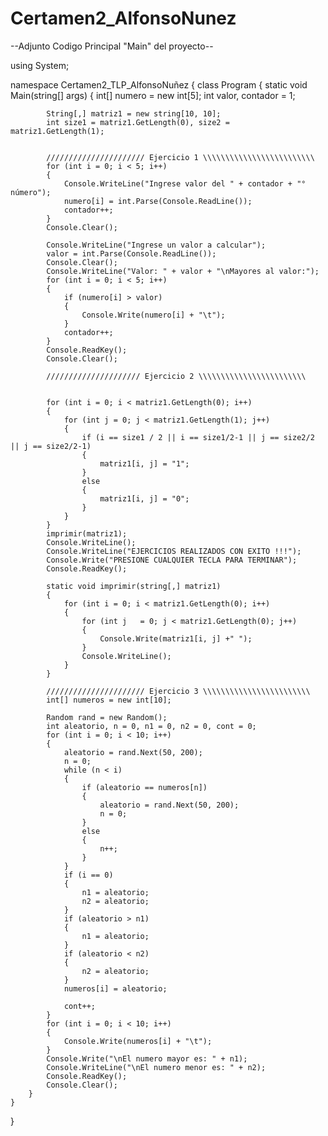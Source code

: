 # Certamen2_AlfonsoNunez
--Adjunto Codigo Principal "Main" del proyecto--

using System;

namespace Certamen2_TLP_AlfonsoNuñez
{
    class Program
    {
        static void Main(string[] args)
        {
            int[] numero = new int[5];
            int valor, contador = 1;

            String[,] matriz1 = new string[10, 10];
            int size1 = matriz1.GetLength(0), size2 = matriz1.GetLength(1);


            ////////////////////// Ejercicio 1 \\\\\\\\\\\\\\\\\\\\\\\\\
            for (int i = 0; i < 5; i++)
            {
                Console.WriteLine("Ingrese valor del " + contador + "° número");
                numero[i] = int.Parse(Console.ReadLine());
                contador++;
            }
            Console.Clear();

            Console.WriteLine("Ingrese un valor a calcular");
            valor = int.Parse(Console.ReadLine());
            Console.Clear();
            Console.WriteLine("Valor: " + valor + "\nMayores al valor:");
            for (int i = 0; i < 5; i++)
            {
                if (numero[i] > valor)
                {
                    Console.Write(numero[i] + "\t");
                }
                contador++;
            }
            Console.ReadKey();
            Console.Clear();

            ///////////////////// Ejercicio 2 \\\\\\\\\\\\\\\\\\\\\\\\


            for (int i = 0; i < matriz1.GetLength(0); i++)
            {
                for (int j = 0; j < matriz1.GetLength(1); j++)
                {
                    if (i == size1 / 2 || i == size1/2-1 || j == size2/2 || j == size2/2-1)
                    {
                        matriz1[i, j] = "1";
                    }
                    else
                    {
                        matriz1[i, j] = "0";
                    }
                }
            }
            imprimir(matriz1);
            Console.WriteLine();
            Console.WriteLine("EJERCICIOS REALIZADOS CON EXITO !!!");
            Console.Write("PRESIONE CUALQUIER TECLA PARA TERMINAR");
            Console.ReadKey();

            static void imprimir(string[,] matriz1)
            {
                for (int i = 0; i < matriz1.GetLength(0); i++)
                {
                    for (int j   = 0; j < matriz1.GetLength(0); j++)
                    {
                        Console.Write(matriz1[i, j] +" ");
                    }
                    Console.WriteLine();
                }
            }

            ////////////////////// Ejercicio 3 \\\\\\\\\\\\\\\\\\\\\\\\
            int[] numeros = new int[10];

            Random rand = new Random();
            int aleatorio, n = 0, n1 = 0, n2 = 0, cont = 0;
            for (int i = 0; i < 10; i++)
            {
                aleatorio = rand.Next(50, 200);
                n = 0;
                while (n < i)
                {
                    if (aleatorio == numeros[n])
                    {
                        aleatorio = rand.Next(50, 200);
                        n = 0;
                    }
                    else
                    {
                        n++;
                    }
                }
                if (i == 0)
                {
                    n1 = aleatorio;
                    n2 = aleatorio;
                }
                if (aleatorio > n1)
                {
                    n1 = aleatorio;
                }
                if (aleatorio < n2)
                {
                    n2 = aleatorio;
                }
                numeros[i] = aleatorio;

                cont++;
            }
            for (int i = 0; i < 10; i++)
            {
                Console.Write(numeros[i] + "\t");
            }
            Console.Write("\nEl numero mayor es: " + n1);
            Console.WriteLine("\nEl numero menor es: " + n2);
            Console.ReadKey();
            Console.Clear();
        }
    }
}
